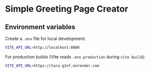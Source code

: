 # Simple Greeting Page Creator

## Environment variables

Create a `.env` file for local development:

```bash
VITE_API_URL=http://localhost:8000
```

For production builds (Vite reads `.env.production` during `vite build`):

```bash
VITE_API_URL=https://tara-g1nf.onrender.com
```
